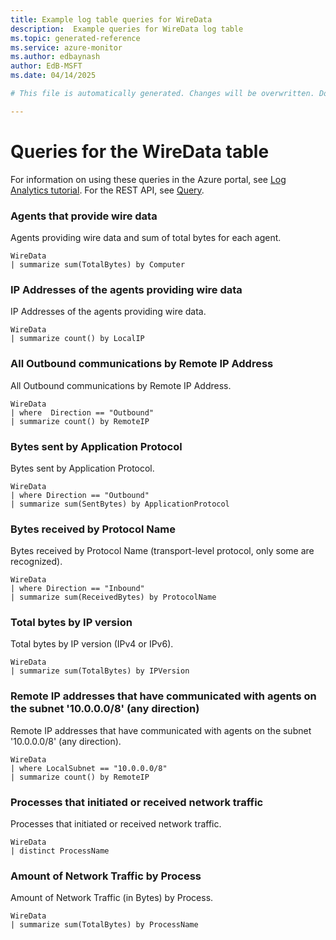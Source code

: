 ```yaml
---
title: Example log table queries for WireData
description:  Example queries for WireData log table
ms.topic: generated-reference
ms.service: azure-monitor
ms.author: edbaynash
author: EdB-MSFT
ms.date: 04/14/2025

# This file is automatically generated. Changes will be overwritten. Do not change this file directly. 

---
```


# Queries for the WireData table

For information on using these queries in the Azure portal, see [Log Analytics tutorial](/azure/azure-monitor/logs/log-analytics-tutorial). For the REST API, see [Query](/rest/api/loganalytics/query).


### Agents that provide wire data  


Agents providing wire data and sum of total bytes for each agent.  

```query
WireData
| summarize sum(TotalBytes) by Computer
```



### IP Addresses of the agents providing wire data  


IP Addresses of the agents providing wire data.  

```query
WireData
| summarize count() by LocalIP
```



### All Outbound communications by Remote IP Address  


All Outbound communications by Remote IP Address.  

```query
WireData
| where  Direction == "Outbound"
| summarize count() by RemoteIP
```



### Bytes sent by Application Protocol  


Bytes sent by Application Protocol.  

```query
WireData
| where Direction == "Outbound"
| summarize sum(SentBytes) by ApplicationProtocol
```



### Bytes received by Protocol Name  


Bytes received by Protocol Name (transport-level protocol, only some are recognized).  

```query
WireData
| where Direction == "Inbound"
| summarize sum(ReceivedBytes) by ProtocolName
```



### Total bytes by IP version  


Total bytes by IP version (IPv4 or IPv6).  

```query
WireData
| summarize sum(TotalBytes) by IPVersion
```



### Remote IP addresses that have communicated with agents on the subnet '10.0.0.0/8' (any direction)  


Remote IP addresses that have communicated with agents on the subnet '10.0.0.0/8' (any direction).  

```query
WireData  
| where LocalSubnet == "10.0.0.0/8" 
| summarize count() by RemoteIP
```



### Processes that initiated or received network traffic  


Processes that initiated or received network traffic.  

```query
WireData
| distinct ProcessName
```



### Amount of Network Traffic by Process  


Amount of Network Traffic (in Bytes) by Process.  

```query
WireData
| summarize sum(TotalBytes) by ProcessName
```

